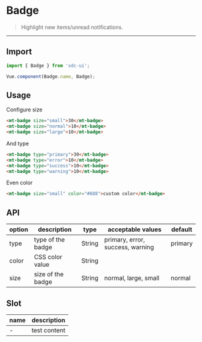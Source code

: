 # Badge

> Highlight new items/unread notifications.

-----------

## Import

```javascript
import { Badge } from 'xdc-ui';

Vue.component(Badge.name, Badge);
```

## Usage


Configure size

```html
<mt-badge size="small">30</mt-badge>
<mt-badge size="normal">10</mt-badge>
<mt-badge size="large">10</mt-badge>
```

And type

```html
<mt-badge type="primary">30</mt-badge>
<mt-badge type="error">10</mt-badge>
<mt-badge type="success">10</mt-badge>
<mt-badge type="warning">10</mt-badge>
```

Even color

```html
<mt-badge size="small" color="#888">custom color</mt-badge>
```

## API
| option | description | type | acceptable values | default |
|------|-------|---------|-------|--------|
| type | type of the badge | String | primary, error, success, warning | primary|
| color | CSS color value | String | | |
| size | size of the badge | String | normal, large, small | normal |
## Slot
| name | description |
|------|--------|
| - | test content |
